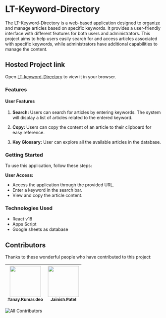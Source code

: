 # LT-Keyword-Directory

The LT-Keyword-Directory is a web-based application designed to organize and manage articles based on specific keywords. It provides a user-friendly interface with different features for both users and administrators. This project aims to help users easily search for and access articles associated with specific keywords, while administrators have additional capabilities to manage the content.

## Hosted Project link

Open [LT-keyword-Directory](https://lt-keyword-directory.vercel.app/) to view it in your browser.

### Features

#### User Features

1. **Search:** Users can search for articles by entering keywords. The system will display a list of articles related to the entered keyword.

2. **Copy:** Users can copy the content of an article to their clipboard for easy reference.

3. **Key Glossary:** User can explore all the available articles in the database.

### Getting Started

To use this application, follow these steps:

**User Access:**

- Access the application through the provided URL.
- Enter a keyword in the search bar.
- View and copy the article content.

### Technologies Used

- React v18
- Apps Script
- Google sheets as database

## Contributors

Thanks to these wonderful people who have contributed to this project:

| [<img src="https://avatars.githubusercontent.com/u/68313150?v=4" width="100px;"/><br /><sub><b>Tanay Kumar deo</b></sub>](https://github.com/tanay388) | [<img src="https://avatars.githubusercontent.com/u/65034584?v=4" width="100px;"/><br /><sub><b>Jainish Patel</b></sub>](https://github.com/polonium31) |
| :----------------------------------------------------------------------------------------------------------------------------------------------------: | :----------------------------------------------------------------------------------------------------------------------------------------------------: |

<!-- ALL-CONTRIBUTORS-LIST:END -->

<!-- ALL-CONTRIBUTORS-BADGE:START - Do not remove or modify this section -->

![All Contributors](https://img.shields.io/badge/all_contributors-2-orange.svg?style=flat-square)

<!-- ALL-CONTRIBUTORS-BADGE:END -->
